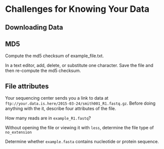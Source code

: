 # Challenges for Knowing Your Data

## Downloading Data

## MD5

Compute the md5 checksum of example_file.txt.

In a text editor, add, delete, or substitute one character. Save the file and then re-compute the md5 checksum.

## File attributes

Your sequencing center sends you a link to data at `ftp://your.data.is.here/2015-03-24/smith001_R1.fastq.gz`. Before doing anything with the it, describe four attributes of the file.

How many reads are in `example_R1.fastq`?

Without opening the file or viewing it with `less`, determine the file type of `no_extension`

Determine whether `example.fasta` contains nucleotide or protein sequence.
